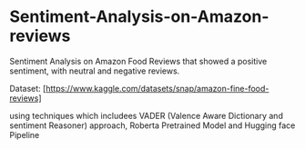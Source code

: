 # Sentiment-Analysis-on-Amazon-reviews
Sentiment Analysis on Amazon Food Reviews that showed a positive sentiment, with neutral and negative reviews.

Dataset: [https://www.kaggle.com/datasets/snap/amazon-fine-food-reviews]

using techniques which includees VADER (Valence Aware Dictionary and sentiment Reasoner) approach, Roberta Pretrained Model and Hugging face Pipeline

